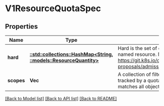 # V1ResourceQuotaSpec

## Properties
Name | Type | Description | Notes
------------ | ------------- | ------------- | -------------
**hard** | [**::std::collections::HashMap<String, ::models::ResourceQuantity>**](io.k8s.apimachinery.pkg.api.resource.Quantity.md) | Hard is the set of desired hard limits for each named resource. More info: https://git.k8s.io/community/contributors/design-proposals/admission_control_resource_quota.md | [optional] [default to null]
**scopes** | **Vec<String>** | A collection of filters that must match each object tracked by a quota. If not specified, the quota matches all objects. | [optional] [default to null]

[[Back to Model list]](../README.md#documentation-for-models) [[Back to API list]](../README.md#documentation-for-api-endpoints) [[Back to README]](../README.md)


